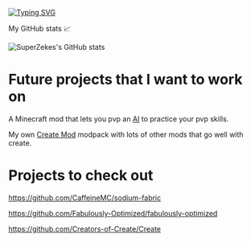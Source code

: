[![Typing SVG](https://readme-typing-svg.demolab.com?font=Fira+Code&weight=500&pause=1000&color=E41616&random=false&width=435&lines=Hello+there+%F0%9F%91%8B%F0%9F%8F%BB;I+am+a+small+creator;That+likes+making+awesome+things!;Have+a+wonderful+day+%F0%9F%91%8B%F0%9F%8F%BB)](https://git.io/typing-svg)


My GitHub stats 📈



![SuperZekes's GitHub stats](https://github-readme-stats.vercel.app/api?username=SuperZekes&theme=dark&show_icons=true)


# Future projects that I want to work on

A Minecraft mod that lets you pvp an <a href="https://en.wikipedia.org/wiki/Artificial_intelligence">AI</a> to practice your pvp skills.

My own <a href="https://modrinth.com/mod/create">Create Mod</a> modpack with lots of other mods that go well with create.

# Projects to check out

https://github.com/CaffeineMC/sodium-fabric

https://github.com/Fabulously-Optimized/fabulously-optimized

https://github.com/Creators-of-Create/Create
